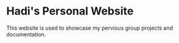 # Hadi's Personal Website
This website is used to showcase my pervious group projects and documentation.
